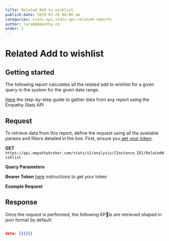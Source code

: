 ```yaml
---
title: Related Add to wishlist
publish-date: 2019-07-26 00:00 am
categories: stats-api,stats-api-related-reports
author: laram@empathy.co
order: 2
---
```


# Related Add to wishlist

## Getting started
The following report calculates all the related add to wishlist for a given query in the system for the given date range.

[Here](/api-reference/stats-api/#stats-api-stepbystepguide) the step-by-step guide to gather data from any report using the Empathy Stats API

## Request
To retrieve data from this report, define the request using all the available params and filters detailed in the box. First, ensure you[ get your token](/api-reference/stats-api/#stats-api-stepbystepguide).

**GET** `https://api.empathybroker.com/stats/v2/analysis/{Instance_ID}/RelatedWishlist`

**Query Parameters**

**Bearer Token** [here](/api-reference/stats-api/#stats-api-stepbystepguide) instructions to get your token

**Example Request**

## Response
Once the request is performed, the following KPIs are retrieved shaped in json format by default:

```json

data: {}{}{}

```

